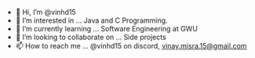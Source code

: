 - 👋 Hi, I’m @vinhd15
- 👀 I’m interested in ... Java and C Programming.
- 🌱 I’m currently learning ... Software Engineering at GWU
- 💞️ I’m looking to collaborate on ... Side projects
- 📫 How to reach me ... @vinhd15 on discord, vinay.misra.15@gmail.com
<!---
vinhd15/vinhd15 is a ✨ special ✨ repository because its `README.md` (this file) appears on your GitHub profile.
You can click the Preview link to take a look at your changes.
--->
